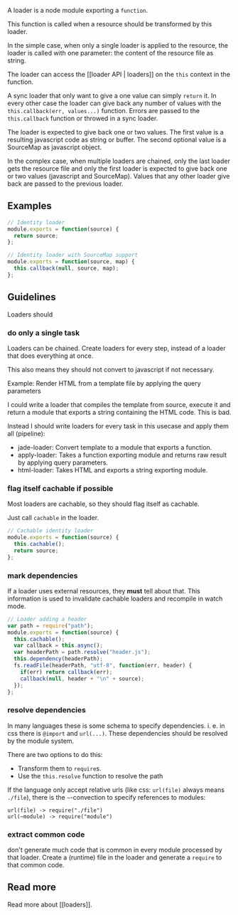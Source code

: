 A loader is a node module exporting a `function`.

This function is called when a resource should be transformed by this loader.

In the simple case, when only a single loader is applied to the resource, the loader is called with one parameter: the content of the resource file as string.

The loader can access the [[loader API | loaders]] on the `this` context in the function.

A sync loader that only want to give a one value can simply `return` it. In every other case the loader can give back any number of values with the `this.callback(err, values...)` function. Errors are passed to the `this.callback` function or throwed in a sync loader.

The loader is expected to give back one or two values. The first value is a resulting javascript code as string or buffer. The second optional value is a SourceMap as javascript object.

In the complex case, when multiple loaders are chained, only the last loader gets the resource file and only the first loader is expected to give back one or two values (javascript and SourceMap). Values that any other loader give back are passed to the previous loader.

## Examples

``` javascript
// Identity loader
module.exports = function(source) {
  return source;
};
```

``` javascript
// Identity loader with SourceMap support
module.exports = function(source, map) {
  this.callback(null, source, map);
};
```

## Guidelines

Loaders should

### do only a single task

Loaders can be chained. Create loaders for every step, instead of a loader that does everything at once.

This also means they should not convert to javascript if not necessary.

Example: Render HTML from a template file by applying the query parameters

I could write a loader that compiles the template from source, execute it and return a module that exports a string containing the HTML code. This is bad.

Instead I should write loaders for every task in this usecase and apply them all (pipeline):

* jade-loader: Convert template to a module that exports a function.
* apply-loader: Takes a function exporting module and returns raw result by applying query parameters.
* html-loader: Takes HTML and exports a string exporting module.

### flag itself cachable if possible

Most loaders are cachable, so they should flag itself as cachable.

Just call `cachable` in the loader.

``` javascript
// Cachable identity loader
module.exports = function(source) {
  this.cachable();
  return source;
};
```

### mark dependencies

If a loader uses external resources, they **must** tell about that. This information is used to invalidate cachable loaders and recompile in watch mode.

``` javascript
// Loader adding a header
var path = require("path");
module.exports = function(source) {
  this.cachable();
  var callback = this.async();
  var headerPath = path.resolve("header.js");
  this.dependency(headerPath);
  fs.readFile(headerPath, "utf-8", function(err, header) {
    if(err) return callback(err);
    callback(null, header + "\n" + source);
  });
};
```

### resolve dependencies

In many languages these is some schema to specify dependencies. i. e. in css there is `@import` and `url(...)`. These dependencies should be resolved by the module system.

There are two options to do this:

* Transform them to `require`s.
* Use the `this.resolve` function to resolve the path

If the language only accept relative urls (like css: `url(file)` always means `./file`), there is the `~`-convection to specify references to modules:

``` text
url(file) -> require("./file")
url(~module) -> require("module")
```

### extract common code

don't generate much code that is common in every module processed by that loader. Create a (runtime) file in the loader and generate a `require` to that common code.

## Read more

Read more about [[loaders]].
